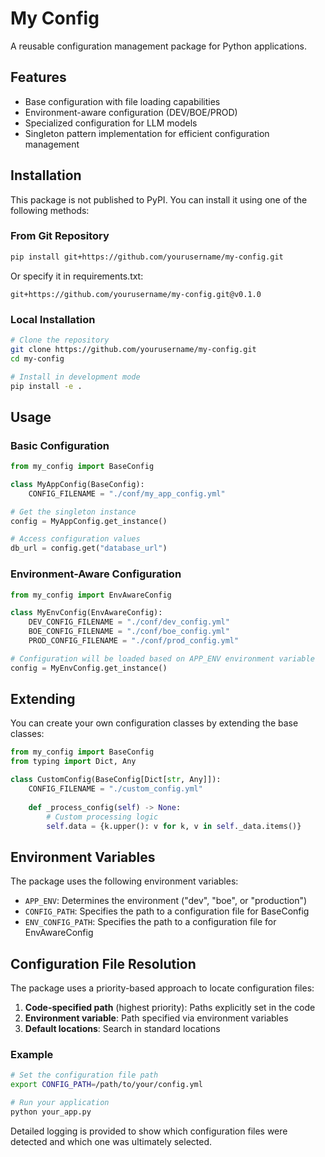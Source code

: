 # My Config

A reusable configuration management package for Python applications.

## Features

- Base configuration with file loading capabilities
- Environment-aware configuration (DEV/BOE/PROD)
- Specialized configuration for LLM models
- Singleton pattern implementation for efficient configuration management

## Installation

This package is not published to PyPI. You can install it using one of the following methods:

### From Git Repository

```bash
pip install git+https://github.com/yourusername/my-config.git
```

Or specify it in requirements.txt:

```
git+https://github.com/yourusername/my-config.git@v0.1.0
```

### Local Installation

```bash
# Clone the repository
git clone https://github.com/yourusername/my-config.git
cd my-config

# Install in development mode
pip install -e .
```

## Usage

### Basic Configuration

```python
from my_config import BaseConfig

class MyAppConfig(BaseConfig):
    CONFIG_FILENAME = "./conf/my_app_config.yml"

# Get the singleton instance
config = MyAppConfig.get_instance()

# Access configuration values
db_url = config.get("database_url")
```

### Environment-Aware Configuration

```python
from my_config import EnvAwareConfig

class MyEnvConfig(EnvAwareConfig):
    DEV_CONFIG_FILENAME = "./conf/dev_config.yml"
    BOE_CONFIG_FILENAME = "./conf/boe_config.yml"
    PROD_CONFIG_FILENAME = "./conf/prod_config.yml"

# Configuration will be loaded based on APP_ENV environment variable
config = MyEnvConfig.get_instance()
```

## Extending

You can create your own configuration classes by extending the base classes:

```python
from my_config import BaseConfig
from typing import Dict, Any

class CustomConfig(BaseConfig[Dict[str, Any]]):
    CONFIG_FILENAME = "./custom_config.yml"
    
    def _process_config(self) -> None:
        # Custom processing logic
        self.data = {k.upper(): v for k, v in self._data.items()}
```

## Environment Variables

The package uses the following environment variables:

- `APP_ENV`: Determines the environment ("dev", "boe", or "production")
- `CONFIG_PATH`: Specifies the path to a configuration file for BaseConfig
- `ENV_CONFIG_PATH`: Specifies the path to a configuration file for EnvAwareConfig

## Configuration File Resolution

The package uses a priority-based approach to locate configuration files:

1. **Code-specified path** (highest priority): Paths explicitly set in the code
2. **Environment variable**: Path specified via environment variables
3. **Default locations**: Search in standard locations

### Example

```bash
# Set the configuration file path
export CONFIG_PATH=/path/to/your/config.yml

# Run your application
python your_app.py
```

Detailed logging is provided to show which configuration files were detected and which one was ultimately selected.